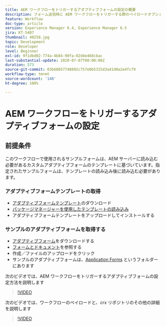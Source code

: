 ```yaml
---
title: AEM ワークフローをトリガーするアダプティブフォームの設定の概要
description: フォーム送信時に AEM ワークフローをトリガーする際のペイロードオプションの設定
feature: Workflow
doc-type: article
version: Experience Manager 6.4, Experience Manager 6.5
jira: KT-5407
thumbnail: 40258.jpg
topic: Development
role: Developer
level: Beginner
exl-id: 9f1dbd02-774a-4b84-90fa-02d4e468cbac
last-substantial-update: 2020-07-07T00:00:00Z
duration: 573
source-git-commit: 03b68057748892c757e0b5315d3a41d0a2e4fc79
workflow-type: tm+mt
source-wordcount: '148'
ht-degree: 100%

---
```


# AEM ワークフローをトリガーするアダプティブフォームの設定

## 前提条件

このワークフローで使用されるサンプルフォームは、AEM サーバーに読み込む必要があるカスタムアダプティブフォームのテンプレートに基づいています。指定されたサンプルフォームは、テンプレートの読み込み後に読み込む必要があります。

### アダプティブフォームテンプレートの取得

* [アダプティブフォームテンプレート](assets/af-form-template.zip)のダウンロード
* [パッケージマネージャーを使用したテンプレートの読み込み](http://localhost:4502/crx/packmgr/index.jsp)
* アダプティブフォームテンプレートをアップロードしてインストールする

### サンプルのアダプティブフォームを取得する

* [アダプティブフォーム](assets/peak-application-form.zip)をダウンロードする
* [フォームとドキュメント](http://localhost:4502/aem/forms.html/content/dam/formsanddocuments)を参照する
* 作成／ファイルのアップロードをクリック
* サンプルのアダプティブフォームは、[Application Forms](http://localhost:4502/aem/forms.html/content/dam/formsanddocuments/applicationforms) というフォルダーにあります

次のビデオでは、AEM ワークフローをトリガーするアダプティブフォームの設定方法を説明します
>[!VIDEO](https://video.tv.adobe.com/v/40258?quality=12&learn=on)

次のビデオでは、ワークフローのペイロードと、crx リポジトリのその他の詳細を説明します

>[!VIDEO](https://video.tv.adobe.com/v/40259?quality=12&learn=on)
